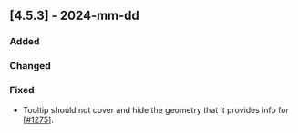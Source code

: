 ## [4.5.3] - 2024-mm-dd

### Added

### Changed

### Fixed
- Tooltip should not cover and hide the geometry that it provides info for [[#1275](https://github.com/JetBrains/lets-plot/issues/1275)].